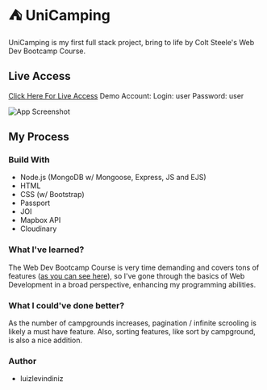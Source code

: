 # ⛺ UniCamping

UniCamping is my first full stack project, bring to life by Colt Steele's Web Dev Bootcamp Course.

## Live Access

[Click Here For Live Access](https://unicampin.onrender.com/)
Demo Account:
Login: user
Password: user

![App Screenshot](https://res.cloudinary.com/dimqowdvh/image/upload/v1690561715/wpt8kzmyg7ftjwa3tst6.png)

## My Process

### Build With

- Node.js (MongoDB w/ Mongoose, Express, JS and EJS)
- HTML
- CSS (w/ Bootstrap)
- Passport
- JOI
- Mapbox API
- Cloudinary

### What I've learned?

The Web Dev Bootcamp Course is very time demanding and covers tons of features ([as you can see here](https://www.udemy.com/course/the-web-developer-bootcamp/)), so I've gone through the basics of
Web Development in a broad perspective, enhancing my programming abilities.

### What I could've done better?

As the number of campgrounds increases, pagination / infinite scrooling is likely a must have feature. Also, sorting features, like
sort by campground, is also a nice addition.

### Author

- luizlevindiniz
